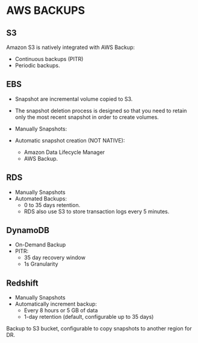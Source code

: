 # AWS BACKUPS

## S3

Amazon S3 is natively integrated with AWS Backup:

- Continuous backups (PITR)
- Periodic backups.

## EBS

- Snapshot are incremental volume copied to S3.
- The snapshot deletion process is designed so that you need to retain only the most recent snapshot in order to create volumes.

- Manually Snapshots:
- Automatic snapshot creation (NOT NATIVE):
  - Amazon Data Lifecycle Manager
  - AWS Backup.

## RDS

- Manually Snapshots
- Automated Backups:
  - 0 to 35 days retention.
  - RDS also use S3 to store transaction logs every 5 minutes.

## DynamoDB

- On-Demand Backup
- PITR:
  - 35 day recovery window
  - 1s Granularity

## Redshift

- Manually Snapshots
- Automatically increment backup:
  - Every 8 hours or 5 GB of data
  - 1-day retention (default, configurable up to 35 days)

Backup to S3 bucket, configurable to copy snapshots to another region for DR.
